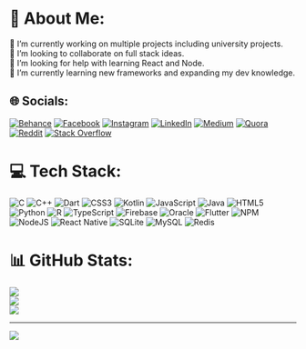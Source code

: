 # 💫 About Me:
🔭 I’m currently working on multiple projects including university projects.<br>👯 I’m looking to collaborate on full stack ideas.<br>🤝 I’m looking for help with learning React and Node.<br>🌱 I’m currently learning new frameworks and expanding my dev knowledge.


## 🌐 Socials:
[![Behance](https://img.shields.io/badge/Behance-1769ff?logo=behance&logoColor=white)](https://behance.net/YoussefOutahar) [![Facebook](https://img.shields.io/badge/Facebook-%231877F2.svg?logo=Facebook&logoColor=white)](https://facebook.com/YoussefOutahar) [![Instagram](https://img.shields.io/badge/Instagram-%23E4405F.svg?logo=Instagram&logoColor=white)](https://instagram.com/@youssefoutahar) [![LinkedIn](https://img.shields.io/badge/LinkedIn-%230077B5.svg?logo=linkedin&logoColor=white)](https://linkedin.com/in/YoussefAhmedOutahar) [![Medium](https://img.shields.io/badge/Medium-12100E?logo=medium&logoColor=white)](https://medium.com/@Youssefoutahar) [![Quora](https://img.shields.io/badge/Quora-%23B92B27.svg?logo=Quora&logoColor=white)](https://quora.com/profile/YoussefOutahar) [![Reddit](https://img.shields.io/badge/Reddit-%23FF4500.svg?logo=Reddit&logoColor=white)](https://reddit.com/user/u/youssefoutahar) [![Stack Overflow](https://img.shields.io/badge/-Stackoverflow-FE7A16?logo=stack-overflow&logoColor=white)](https://stackoverflow.com/users/YoussefOutahar) 

# 💻 Tech Stack:
![C](https://img.shields.io/badge/c-%2300599C.svg?style=for-the-badge&logo=c&logoColor=white) ![C++](https://img.shields.io/badge/c++-%2300599C.svg?style=for-the-badge&logo=c%2B%2B&logoColor=white) ![Dart](https://img.shields.io/badge/dart-%230175C2.svg?style=for-the-badge&logo=dart&logoColor=white) ![CSS3](https://img.shields.io/badge/css3-%231572B6.svg?style=for-the-badge&logo=css3&logoColor=white) ![Kotlin](https://img.shields.io/badge/kotlin-%230095D5.svg?style=for-the-badge&logo=kotlin&logoColor=white) ![JavaScript](https://img.shields.io/badge/javascript-%23323330.svg?style=for-the-badge&logo=javascript&logoColor=%23F7DF1E) ![Java](https://img.shields.io/badge/java-%23ED8B00.svg?style=for-the-badge&logo=java&logoColor=white) ![HTML5](https://img.shields.io/badge/html5-%23E34F26.svg?style=for-the-badge&logo=html5&logoColor=white) ![Python](https://img.shields.io/badge/python-3670A0?style=for-the-badge&logo=python&logoColor=ffdd54) ![R](https://img.shields.io/badge/r-%23276DC3.svg?style=for-the-badge&logo=r&logoColor=white) ![TypeScript](https://img.shields.io/badge/typescript-%23007ACC.svg?style=for-the-badge&logo=typescript&logoColor=white) ![Firebase](https://img.shields.io/badge/firebase-%23039BE5.svg?style=for-the-badge&logo=firebase) ![Oracle](https://img.shields.io/badge/Oracle-F80000?style=for-the-badge&logo=oracle&logoColor=white) ![Flutter](https://img.shields.io/badge/Flutter-%2302569B.svg?style=for-the-badge&logo=Flutter&logoColor=white) ![NPM](https://img.shields.io/badge/NPM-%23000000.svg?style=for-the-badge&logo=npm&logoColor=white) ![NodeJS](https://img.shields.io/badge/node.js-6DA55F?style=for-the-badge&logo=node.js&logoColor=white) ![React Native](https://img.shields.io/badge/react_native-%2320232a.svg?style=for-the-badge&logo=react&logoColor=%2361DAFB) ![SQLite](https://img.shields.io/badge/sqlite-%2307405e.svg?style=for-the-badge&logo=sqlite&logoColor=white) ![MySQL](https://img.shields.io/badge/mysql-%2300f.svg?style=for-the-badge&logo=mysql&logoColor=white) ![Redis](https://img.shields.io/badge/redis-%23DD0031.svg?style=for-the-badge&logo=redis&logoColor=white)
# 📊 GitHub Stats:
![](https://github-readme-stats.vercel.app/api?username=YoussefOutahar&theme=dark&hide_border=false&include_all_commits=true&count_private=true)<br/>
![](https://github-readme-streak-stats.herokuapp.com/?user=YoussefOutahar&theme=dark&hide_border=false)<br/>
![](https://github-readme-stats.vercel.app/api/top-langs/?username=YoussefOutahar&theme=dark&hide_border=false&include_all_commits=true&count_private=true&layout=compact)

---
[![](https://visitcount.itsvg.in/api?id=YoussefOutahar&icon=5&color=4)](https://visitcount.itsvg.in)
